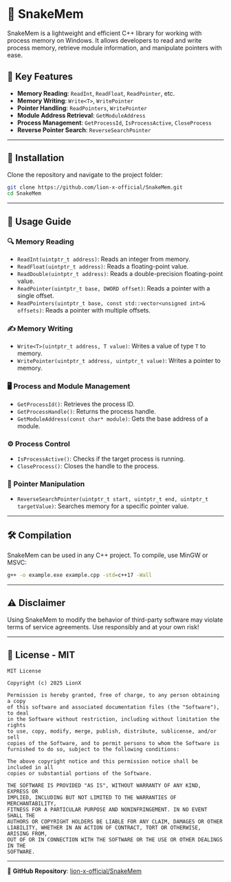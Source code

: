 ﻿# 🐍 SnakeMem

SnakeMem is a lightweight and efficient C++ library for working with process memory on Windows. It allows developers to read and write process memory, retrieve module information, and manipulate pointers with ease.

## 🚀 Key Features

- **Memory Reading**: `ReadInt`, `ReadFloat`, `ReadPointer`, etc.
- **Memory Writing**: `Write<T>`, `WritePointer`
- **Pointer Handling**: `ReadPointers`, `WritePointer`
- **Module Address Retrieval**: `GetModuleAddress`
- **Process Management**: `GetProcessId`, `IsProcessActive`, `CloseProcess`
- **Reverse Pointer Search**: `ReverseSearchPointer`

---

## 📌 Installation

Clone the repository and navigate to the project folder:

```sh
git clone https://github.com/lion-x-official/SnakeMem.git
cd SnakeMem
```

---

## 📖 Usage Guide

### 🔍 Memory Reading

- `ReadInt(uintptr_t address)`: Reads an integer from memory.
- `ReadFloat(uintptr_t address)`: Reads a floating-point value.
- `ReadDouble(uintptr_t address)`: Reads a double-precision floating-point value.
- `ReadPointer(uintptr_t base, DWORD offset)`: Reads a pointer with a single offset.
- `ReadPointers(uintptr_t base, const std::vector<unsigned int>& offsets)`: Reads a pointer with multiple offsets.

### ✍️ Memory Writing

- `Write<T>(uintptr_t address, T value)`: Writes a value of type `T` to memory.
- `WritePointer(uintptr_t address, uintptr_t value)`: Writes a pointer to memory.

### 🖥️ Process and Module Management

- `GetProcessId()`: Retrieves the process ID.
- `GetProcessHandle()`: Returns the process handle.
- `GetModuleAddress(const char* module)`: Gets the base address of a module.

### ⚙️ Process Control

- `IsProcessActive()`: Checks if the target process is running.
- `CloseProcess()`: Closes the handle to the process.

### 🔄 Pointer Manipulation

- `ReverseSearchPointer(uintptr_t start, uintptr_t end, uintptr_t targetValue)`: Searches memory for a specific pointer value.

---

## 🛠 Compilation

SnakeMem can be used in any C++ project. To compile, use MinGW or MSVC:

```sh
g++ -o example.exe example.cpp -std=c++17 -Wall
```

---

## ⚠️ Disclaimer

Using SnakeMem to modify the behavior of third-party software may violate terms of service agreements. Use responsibly and at your own risk!

---

## 📜 License - MIT

```
MIT License

Copyright (c) 2025 LionX

Permission is hereby granted, free of charge, to any person obtaining a copy
of this software and associated documentation files (the "Software"), to deal
in the Software without restriction, including without limitation the rights
to use, copy, modify, merge, publish, distribute, sublicense, and/or sell
copies of the Software, and to permit persons to whom the Software is
furnished to do so, subject to the following conditions:

The above copyright notice and this permission notice shall be included in all
copies or substantial portions of the Software.

THE SOFTWARE IS PROVIDED "AS IS", WITHOUT WARRANTY OF ANY KIND, EXPRESS OR
IMPLIED, INCLUDING BUT NOT LIMITED TO THE WARRANTIES OF MERCHANTABILITY,
FITNESS FOR A PARTICULAR PURPOSE AND NONINFRINGEMENT. IN NO EVENT SHALL THE
AUTHORS OR COPYRIGHT HOLDERS BE LIABLE FOR ANY CLAIM, DAMAGES OR OTHER
LIABILITY, WHETHER IN AN ACTION OF CONTRACT, TORT OR OTHERWISE, ARISING FROM,
OUT OF OR IN CONNECTION WITH THE SOFTWARE OR THE USE OR OTHER DEALINGS IN THE
SOFTWARE.
```

---

🔗 **GitHub Repository**: [lion-x-official/SnakeMem](https://github.com/lion-x-official/SnakeMem)

